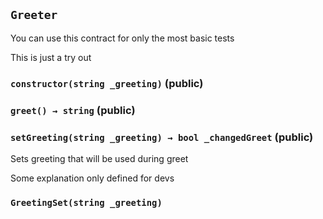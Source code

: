 ## `Greeter`

You can use this contract for only the most basic tests

This is just a try out

### `constructor(string _greeting)` (public)

### `greet() → string` (public)

### `setGreeting(string _greeting) → bool _changedGreet` (public)

Sets greeting that will be used during greet

Some explanation only defined for devs

### `GreetingSet(string _greeting)`
